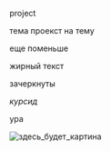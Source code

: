 project

тема проекст на тему

еще поменьше

жирный текст

зачеркнуты

*курсид*

ура

![здесь_будет_картина](https://www.google.com/search?q=%D1%81%D0%BE%D0%B1%D0%B0%D0%BA%D0%B0+%D1%87%D0%B0%D1%83+%D1%87%D0%B0%D1%83&tbm=isch&ved=2ahUKEwi3uMvlp8rzAhUWwyoKHf1JCQ0Q2-cCegQIABAA&oq=%D1%81%D0%BE%D0%B1%D0%B0%D0%BA%D0%B0+%D1%87%D0%B0%D1%83+%D1%87%D0%B0%D1%83&gs_lcp=CgNpbWcQAzIECAAQEzIECAAQEzIECAAQEzIECAAQEzIECAAQEzIECAAQEzIECAAQEzIECAAQEzIECAAQEzIECAAQE1DtBVj3GWCzHWgAcAB4AIABgQGIAcYFkgEDMS41mAEAoAEBqgELZ3dzLXdpei1pbWfAAQE&sclient=img&ei=TlloYbfZEZaGqwH9k6Vo&bih=789&biw=1440#imgrc=rhEaBaTkSvRbBM)
